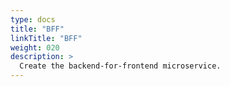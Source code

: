 ```yaml
---
type: docs
title: "BFF"
linkTitle: "BFF"
weight: 020
description: >
  Create the backend-for-frontend microservice.
---
```


